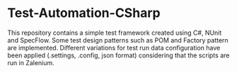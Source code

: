 # Test-Automation-CSharp
This repository contains a simple test framework created using C#, NUnit and SpecFlow. Some test design patterns such as POM and Factory pattern are implemented. Different variations for test run data configuration have been applied (.settings, .config, json format) considering that the scripts are run in Zalenium.
